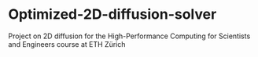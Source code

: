 # Optimized-2D-diffusion-solver
Project on 2D diffusion for the High-Performance Computing for Scientists and Engineers course at ETH Zürich

